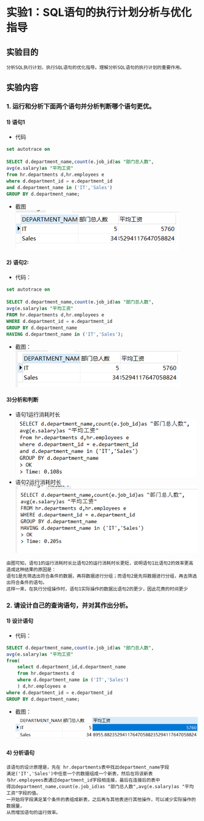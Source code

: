 # 实验1：SQL语句的执行计划分析与优化指导
## 实验目的
```text
分析SQL执行计划，执行SQL语句的优化指导。理解分析SQL语句的执行计划的重要作用。
```
## 实验内容
### 1. 运行和分析下面两个语句并分析判断哪个语句更优。
#### 1) 语句1
* 代码
```SQL
set autotrace on

SELECT d.department_name,count(e.job_id)as "部门总人数",
avg(e.salary)as "平均工资"
from hr.departments d,hr.employees e
where d.department_id = e.department_id
and d.department_name in ('IT','Sales')
GROUP BY d.department_name;
```
* 截图  
![语句1结果](1.png)
#### 2) 语句2:
* 代码：
```SQL
set autotrace on

SELECT d.department_name,count(e.job_id)as "部门总人数",
avg(e.salary)as "平均工资"
FROM hr.departments d,hr.employees e
WHERE d.department_id = e.department_id
GROUP BY d.department_name
HAVING d.department_name in ('IT','Sales');
```
* 截图：  
![语句2结果](2.png)
#### 3)分析和判断
* 语句1运行消耗时长  
![语句1消耗时长](1.1.png)
* 语句2运行消耗时长  
![语句2消耗时长](2.1.png)
```text
由图可知，语句1的运行消耗时长比语句2的运行消耗时长更短，说明语句1比语句2的效率更高
造成这种结果的原因是：
语句1是先筛选出符合条件的数据，再将数据进行分组；而语句2是先将数据进行分组，再去筛选出符合条件的语句。
这样一来，在执行分组操作时，语句1实际操作的数据比语句2的更少，因此花费的时间更少
```
### 2. 请设计自己的查询语句，并对其作出分析。
#### 1) 设计语句
* 代码：
```SQL
SELECT d.department_name,count(e.job_id)as "部门总人数",
avg(e.salary)as "平均工资"
from(
	select d.department_id,d.department_name
	from hr.departments d
	where d.department_name in ('IT','Sales')
	) d,hr.employees e
where d.department_id = e.department_id
GROUP BY d.department_name;
```
* 截图：
![设计的语句运行结果](3.png)  
#### 4) 分析语句
```text
该语句的设计原理是，先在 hr.departments表中找出department_name字段
满足('IT','Sales')中任意一个的数据组成一个新表，然后在将该新表
与hr.employees表通过department_id字段相连接，最后在连接后的表中
得出department_name,count(e.job_id)as "部门总人数",avg(e.salary)as "平均工资"字段的值。
一开始将字段满足某个条件的表组成新表，之后再与其他表进行其他操作，可以减少实际操作的数据量，
从而增加语句的运行效率。
```
